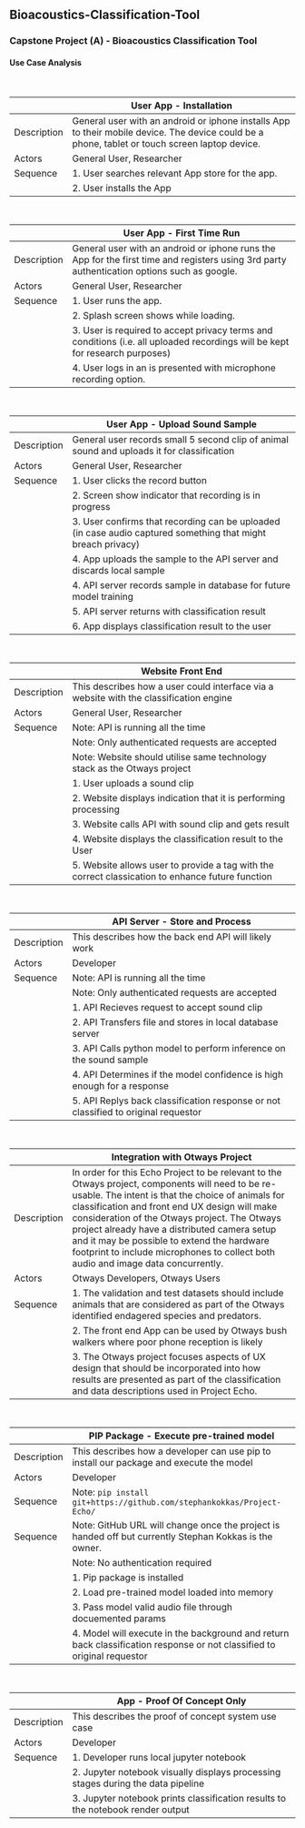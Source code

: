 ## Bioacoustics-Classification-Tool

### Capstone Project (A) - Bioacoustics Classification Tool

#### Use Case Analysis

<br>

|       | <strong>User App - Installation</strong> |
| ----------- | ----------- |
| Description   | General user with an android or iphone installs App to their mobile device.  The device could be a phone, tablet or touch screen laptop device.     
| Actors | General User, Researcher |
| Sequence | 1. User searches relevant App store for the app. |
| |2. User installs the App |

<br>

|       | <strong>User App - First Time Run</strong> |
| ----------- | ----------- |
| Description   | General user with an android or iphone runs the App for the first time and registers using 3rd party authentication options such as google.
| Actors | General User, Researcher |
| Sequence | 1. User runs the app. |
| |2. Splash screen shows while loading. |
| |3. User is required to accept privacy terms and conditions (i.e. all uploaded recordings will be kept for research purposes) |
| |4. User logs in an is presented with microphone recording option. |

<br>

|       | <strong>User App - Upload Sound Sample</strong> |
| ----------- | ----------- |
| Description   | General user records small 5 second clip of animal sound and uploads it for classification
| Actors | General User, Researcher |
| Sequence | 1. User clicks the record button |
| |2. Screen show indicator that recording is in progress |
| |3. User confirms that recording can be uploaded (in case audio captured something that might breach privacy)|
| |4. App uploads the sample to the API server and discards local sample |
| |4. API server records sample in database for future model training |
| |5. API server returns with classification result |
| |6. App displays classification result to the user |

<br>

|       | <strong>Website Front End </strong>  |
| ----------- | ----------- |
| Description   | This describes how a user could interface via a website with the classification engine   
| Actors | General User, Researcher |
| Sequence | Note: API is running all the time |
| | Note: Only authenticated requests are accepted |
| | Note: Website should utilise same technology stack as the Otways project |
| | 1. User uploads a sound clip |
| | 2. Website displays indication that it is performing processing |
| | 3. Website calls API with sound clip and gets result |
| | 4. Website displays the classification result to the User |
| | 5. Website allows user to provide a tag with the correct classication to enhance future function |

<br>

|       | <strong>API Server - Store and Process </strong>  |
| ----------- | ----------- |
| Description   | This describes how the back end API will likely work    
| Actors | Developer|
| Sequence | Note: API is running all the time |
| | Note: Only authenticated requests are accepted |
| | 1. API Recieves request to accept sound clip |
| | 2. API Transfers file and stores in local database server |
| | 3. API Calls python model to perform inference on the sound sample |
| | 4. API Determines if the model confidence is high enough for a response |
| | 5. API Replys back classification response or not classified to original requestor |

<br>

| | <strong>Integration with Otways Project</strong>  |
| ----------- | ----------- |
| Description   | In order for this Echo Project to be relevant to the Otways project, components will need to be re-usable.  The intent is that the choice of animals for classification and front end UX design will make consideration of the Otways project.  The Otways project already have a distributed camera setup and it may be possible to extend the hardware footprint to include microphones to collect both audio and image data concurrently.
| Actors | Otways Developers, Otways Users |
| Sequence | 1. The validation and test datasets should include animals that are considered as part of the Otways identified endagered species and predators. |
| | 2. The front end App can be used by Otways bush walkers where poor phone reception is likely |
| | 3. The Otways project focuses aspects of UX design that should be incorporated into how results are presented as part of the classification and data descriptions used in Project Echo.   |

<br>

|       | <strong>PIP Package - Execute pre-trained model </strong>  |
| ----------- | ----------- |
| Description   | This describes how a developer can use pip to install our package and execute the model    
| Actors | Developer|
| Sequence | Note: ```pip install git+https://github.com/stephankokkas/Project-Echo/```|
| Sequence | Note: GitHub URL will change once the project is handed off but currently Stephan Kokkas is the owner.|
| | Note: No authentication required |
| | 1. Pip package is installed |
| | 2. Load pre-trained model loaded into memory |
| | 3. Pass model valid audio file through docuemented params |
| | 4. Model will execute in the background and return back classification response or not classified to original requestor |

<br>

|       | <strong>App - Proof Of Concept Only</strong>  |
| ----------- | ----------- |
| Description   | This describes the proof of concept system use case     
| Actors | Developer|
| Sequence | 1. Developer runs local jupyter notebook |
| | 2. Jupyter notebook visually displays processing stages during the data pipeline |
| | 3. Jupyter notebook prints classification results to the notebook render output |


